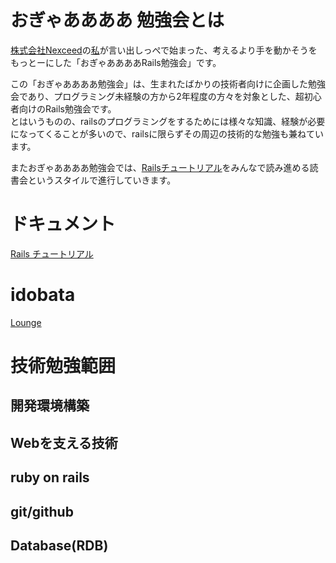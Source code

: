 # おぎゃああああ 勉強会とは
[株式会社Nexceed](https://www.facebook.com/pages/Nexceed-Inc/735960819826180)の[私](https://www.facebook.com/hiroyukiy213)が言い出しっぺで始まった、考えるより手を動かそうをもっとーにした「おぎゃああああRails勉強会」です。  

この「おぎゃああああ勉強会」は、生まれたばかりの技術者向けに企画した勉強会であり、プログラミング未経験の方から2年程度の方々を対象とした、超初心者向けのRails勉強会です。  
とはいうものの、railsのプログラミングをするためには様々な知識、経験が必要になってくることが多いので、railsに限らずその周辺の技術的な勉強も兼ねています。

またおぎゃああああ勉強会では、[Railsチュートリアル](http://railstutorial.jp/)をみんなで読み進める読書会というスタイルで進行していきます。

# ドキュメント
[Rails チュートリアル](http://railstutorial.jp/)

# idobata
[Lounge](https://idobata.io/organizations/ogyaaaaa/rooms/Lounge/join_request/b5278a7c-8545-4fc1-be89-aaac7b9186f1)

# 技術勉強範囲
## 開発環境構築


## Webを支える技術


## ruby on rails


## git/github


## Database(RDB)

